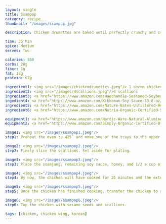 ```yaml
---
layout: single
title: Ssampop
category: recipe
thumbnail: "/images/ssampop.jpg"

description: Chicken drumettes are baked until perfectly crunchy and crispy and then tossed in Korean ssamjang, honey, and soy sauce.

time: 35 Min
spice: Medium
serves: Two

calories: 550
carbs: 28g
fiber: 1g
fat: 18g
protein: 67g

ingredient1: <img src="/images/chickendrumettes.jpeg"/> 1 dozen chicken wings or drumettes
ingredient2: <img src="/images/4scallions.jpeg"/>4 scallions
ingredient3: <a href="https://www.amazon.com/Haechandle-Seasoned-Soybean-Paste-500g/dp/B00P9F56BY/ref=as_li_ss_tl?s=grocery&ie=UTF8&qid=1482418913&sr=1-1&keywords=ssamjang&linkCode=ll1&tag=cilalime09-20&linkId=241628f62d49f68c0b553a119f3a0426"><img src="/images/ssamjang.jpeg"/>1/4 cup ssamjang</a>
ingedient4: <a href="https://www.amazon.com/Kikkoman-Soy-Sauce-33-8-oz/dp/B003XDIU30/ref=as_li_ss_tl?s=grocery&rps=1&ie=UTF8&qid=1481514395&sr=1-2&keywords=soy+sauce&refinements=p_85:2470955011&linkCode=ll1&tag=cilalime09-20&linkId=415765787bbc2dc8941eee7571122ef7"> <img src="/images/tamari.jpeg"/> 1/4 cup soy sauce </a>
ingredient5: <a href="https://www.amazon.com/Nature-Nates-Unfiltered-Honey-Ounce/dp/B00CMQD3VS/ref=as_li_ss_tl?s=grocery&rps=1&ie=UTF8&qid=1481514747&sr=1-4&keywords=honey&refinements=p_85:2470955011&th=1&linkCode=ll1&tag=cilalime09-20&linkId=c74164ead4b1770a01e96a377874ba4a"><img src="/images/honey.jpeg"/>3 tbsp honey</a>
ingredient6: <a href="https://www.amazon.com/Nutria-Organic-Certified-Superfood-Magnesium/dp/B019KXQDVM/ref=as_li_ss_tl?s=grocery&rps=1&ie=UTF8&qid=1481514809&sr=1-1-spons&keywords=sesame+seeds&refinements=p_85:2470955011&psc=1&linkCode=ll1&tag=cilalime09-20&linkId=467563eedd31251bd3842de986cdd859"><img src="/images/sesameseed.jpeg"/>1 tbsp sesame seeds</a>

equipment1: <a href="https://www.amazon.com/Nordic-Ware-Natural-Aluminum-Commercial/dp/B000G0KJG4/ref=as_li_ss_tl?s=kitchen&rps=1&ie=UTF8&qid=1481599505&sr=1-5&keywords=baking+sheet&refinements=p_85:2470955011&linkCode=ll1&tag=cilalime09-20&linkId=678ae86e82d77d1a2615466229b01cfd"><img src="/images/bakingsheet.jpeg"/> baking sheet </a>
equipment2: <a href="https://www.amazon.com/Simply-Organic-Certified-0-14-Ounce-Container/dp/B0012BS9F4/ref=as_li_ss_tl?s=grocery&ie=UTF8&qid=1482335352&sr=1-1&keywords=simply+organic+bay&th=1&linkCode=ll1&tag=cilalime09-20&linkId=c8a097e1230c862f6ce966bf3962812b"><img src="/images/whisk.jpeg"/> whisk </a>

image1: <img src="/images/ssampop1.jpeg"/>
step1: Preheat the oven to 425˚ and move one of the trays to the upper rack of the oven.<p>Evenly space the drummettes on a baking sheet. Place the drummettes  in the oven for 25 minutes.</p>

image2: <img src="/images/ssampop2.jpeg"/>
step2: Finely slice the scallions. Set aside for plating.

image3: <img src="/images/ssampop3.jpeg"/>
step3: Place the ssamjang, remaining soy sauce, honey, and 1/2 a cup of water in a saucepan. Place on the lowest heat setting.<p>Whisk and keep on low until the chicken has finished cooking.</p>

image4: <img src="/images/ssampop4.jpeg"/>
step4: By now, the chicken will have cooked for 25 minutes and the exteriors will be brown.<p>Raise the heat to a broil and cook for 3 more minutes, flip over, and cook for 3 minutes to evenly crisp the skin.</p>

image5: <img src="/images/ssampop5.jpeg"/>
step5: Once the chicken has finished cooking, transfer the chicken to a bowl and cover with the ssamjang sauce. Toss.

image6: <img src="/images/ssampop6.jpeg"/>
step6: Top the chicken with sesame seeds and scallions.

tags: [chicken, chicken wing, korean]
---
```


